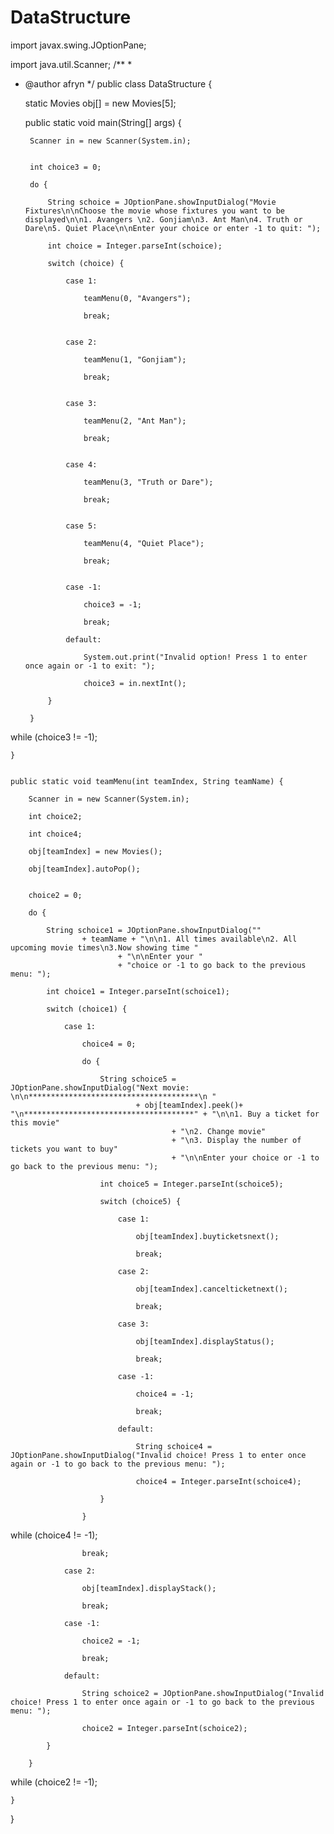 # DataStructure
import javax.swing.JOptionPane;

import java.util.Scanner;
/**
 *
 * @author afryn
 */
public class DataStructure {


    static Movies obj[] = new Movies[5];


    public static void main(String[] args) {


        Scanner in = new Scanner(System.in);


        int choice3 = 0;

        do {

            String schoice = JOptionPane.showInputDialog("Movie Fixtures\n\nChoose the movie whose fixtures you want to be displayed\n\n1. Avangers \n2. Gonjiam\n3. Ant Man\n4. Truth or Dare\n5. Quiet Place\n\nEnter your choice or enter -1 to quit: ");

            int choice = Integer.parseInt(schoice);

            switch (choice) {

                case 1:

                    teamMenu(0, "Avangers");

                    break;


                case 2:

                    teamMenu(1, "Gonjiam");

                    break;


                case 3:

                    teamMenu(2, "Ant Man");

                    break;


                case 4:

                    teamMenu(3, "Truth or Dare");

                    break;


                case 5:

                    teamMenu(4, "Quiet Place");

                    break;


                case -1:

                    choice3 = -1;

                    break;

                default:

                    System.out.print("Invalid option! Press 1 to enter once again or -1 to exit: ");

                    choice3 = in.nextInt();

            }

        }
 while (choice3 != -1);

    }


    public static void teamMenu(int teamIndex, String teamName) {

        Scanner in = new Scanner(System.in);

        int choice2;

        int choice4;

        obj[teamIndex] = new Movies();

        obj[teamIndex].autoPop();


        choice2 = 0;

        do {

            String schoice1 = JOptionPane.showInputDialog("" 
                    + teamName + "\n\n1. All times available\n2. All upcoming movie times\n3.Now showing time "
                            + "\n\nEnter your "
                            + "choice or -1 to go back to the previous menu: ");

            int choice1 = Integer.parseInt(schoice1);

            switch (choice1) {

                case 1:

                    choice4 = 0;

                    do {

                        String schoice5 = JOptionPane.showInputDialog("Next movie:  \n\n**************************************\n " 
                                + obj[teamIndex].peek()+          "\n**************************************" + "\n\n1. Buy a ticket for this movie"
                                        + "\n2. Change movie"
                                        + "\n3. Display the number of tickets you want to buy"
                                        + "\n\nEnter your choice or -1 to go back to the previous menu: ");

                        int choice5 = Integer.parseInt(schoice5);

                        switch (choice5) {

                            case 1:

                                obj[teamIndex].buyticketsnext();

                                break;

                            case 2:

                                obj[teamIndex].cancelticketnext();

                                break;

                            case 3:

                                obj[teamIndex].displayStatus();

                                break;

                            case -1:

                                choice4 = -1;

                                break;

                            default:

                                String schoice4 = JOptionPane.showInputDialog("Invalid choice! Press 1 to enter once again or -1 to go back to the previous menu: ");

                                choice4 = Integer.parseInt(schoice4);

                        }

                    }
 while (choice4 != -1);

                    break;

                case 2:

                    obj[teamIndex].displayStack();

                    break;

                case -1:

                    choice2 = -1;

                    break;

                default:

                    String schoice2 = JOptionPane.showInputDialog("Invalid choice! Press 1 to enter once again or -1 to go back to the previous menu: ");

                    choice2 = Integer.parseInt(schoice2);

            }

        }
 while (choice2 != -1);

    }

}
